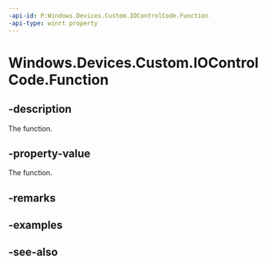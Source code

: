 ----api-id: P:Windows.Devices.Custom.IOControlCode.Function
-api-type: winrt property
---<!-- Property syntaxpublic ushort Function { get; }--># Windows.Devices.Custom.IOControlCode.Function## -descriptionThe function.## -property-valueThe function.## -remarks## -examples## -see-also